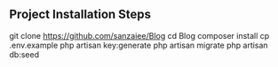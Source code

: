 ## Project Installation Steps
git clone https://github.com/sanzaiee/Blog
cd Blog
composer install
cp .env.example
php artisan key:generate
php artisan migrate
php artisan db:seed


